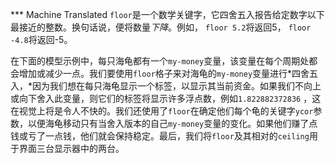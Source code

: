 ﻿*** Machine Translated
`floor`是一个数学关键字，它四舍五入报告给定数字以下最接近的整数。换句话说，便将数量*下降*。例如， `floor 5.2`将返回5， `floor -4.8`将返回-5。

在下面的模型示例中，每只海龟都有一个`my-money`变量，该变量在每个周期处都会增加或减少一点。我们要使用`floor`格子来对海龟的`my-money`变量进行*四舍五入，*因为我们想在每只海龟显示一个标签，以显示其当前资金。如果我们不向上或向下舍入此变量，则它们的标签将显示许多浮点数，例如`1.822882372836` ，这在视觉上将是令人不快的。我们还使用了`floor`在确定他们每个龟的关键字`ycor`参数，以便海龟移动只有当舍入版本的自己`my-money`变量的变化。如果他们赚了点钱或亏了一点钱，他们就会保持稳定。最后，我们将`floor`及其相对的`ceiling`用于界面三台显示器中的两台。